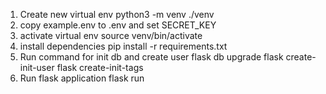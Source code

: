 1. Create new virtual env
python3 -m venv ./venv
2. copy example.env to .env and set SECRET_KEY
3. activate virtual env
source venv/bin/activate
4. install dependencies
pip install -r requirements.txt
5. Run command for init db and create user
flask db upgrade
flask create-init-user
flask create-init-tags
6. Run flask application
flask run

